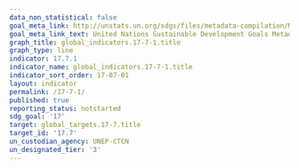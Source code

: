 ```yaml
---
data_non_statistical: false
goal_meta_link: http://unstats.un.org/sdgs/files/metadata-compilation/Metadata-Goal-17.pdf
goal_meta_link_text: United Nations Sustainable Development Goals Metadata (pdf 468kB)
graph_title: global_indicators.17-7-1.title
graph_type: line
indicator: 17.7.1
indicator_name: global_indicators.17-7-1.title
indicator_sort_order: 17-07-01
layout: indicator
permalink: /17-7-1/
published: true
reporting_status: notstarted
sdg_goal: '17'
target: global_targets.17-7.title
target_id: '17.7'
un_custodian_agency: UNEP-CTCN
un_designated_tier: '3'
---
```

